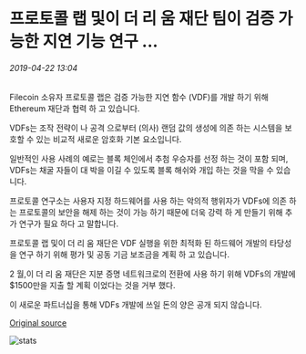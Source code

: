# 프로토콜 랩 및이 더 리 움 재단 팀이 검증 가능한 지연 기능 연구 ...

###### 2019-04-22 13:04

Filecoin 소유자 프로토콜 랩은 검증 가능한 지연 함수 (VDF)를 개발 하기 위해 Ethereum 재단과 협력 하 고 있습니다.

VDFs는 조작 전략이 나 공격 으로부터 (의사) 랜덤 값의 생성에 의존 하는 시스템을 보호할 수 있는 비교적 새로운 암호화 기본 요소입니다.

일반적인 사용 사례의 예로는 블록 체인에서 추첨 우승자를 선정 하는 것이 포함 되며, VDFs는 채굴 자들이 대 박을 이길 수 있도록 블록 해쉬와 개입 하는 것을 막을 수 있습니다.

프로토콜 연구소는 사용자 지정 하드웨어를 사용 하는 악의적 행위자가 VDFs에 의존 하는 프로토콜의 보안을 해제 하는 것이 가능 하기 때문에 더욱 강력 하 게 만들기 위해 추가 연구가 필요 하다 고 말합니다.

프로토콜 랩 및이 더 리 움 재단은 VDF 실행을 위한 최적화 된 하드웨어 개발의 타당성을 연구 하기 위해 평가 및 공동 기금 보조금을 계획 하 고 있습니다.

2 월,이 더 리 움 재단은 지분 증명 네트워크로의 전환에 사용 하기 위해 VDFs의 개발에 $1500만을 지출 할 계획 이었다는 것을 거부 했다.

이 새로운 파트너십을 통해 VDFs 개발에 쓰일 돈의 양은 공개 되지 않습니다.

[Original source](https://cointelegraph.com/news/protocol-labs-and-ethereum-foundation-team-up-to-research-verifiable-delay-functions)

![stats](https://c.statcounter.com/11760860/0/a89fa40b/1/ "stats")